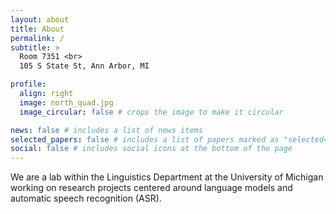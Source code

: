 ```yaml
---
layout: about
title: About
permalink: /
subtitle: >
  Room 7351 <br>
  105 S State St, Ann Arbor, MI

profile:
  align: right
  image: north_quad.jpg
  image_circular: false # crops the image to make it circular

news: false # includes a list of news items
selected_papers: false # includes a list of papers marked as "selected={true}"
social: false # includes social icons at the bottom of the page
---
```


We are a lab within the Linguistics Department at the University of Michigan working on research projects centered around language models and automatic speech recognition (ASR). 
